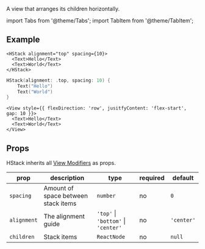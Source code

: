 ---
---

A view that arranges its children horizontally.

import Tabs from '@theme/Tabs';
import TabItem from '@theme/TabItem';

## Example

<Tabs>
<TabItem value="srn" label="swiftui-react-native">

```tsx
<HStack alignment="top" spacing={10}>
  <Text>Hello</Text>
  <Text>World</Text>
</HStack>
```

</TabItem>
<TabItem value="swiftui" label="SwiftUI">

```swift
HStack(alignment: .top, spacing: 10) {
    Text("Hello")
    Text("World")
}
```

</TabItem>
<TabItem value="react-native" label="React Native">

```tsx
<View style={{ flexDirection: 'row', jusitfyContent: 'flex-start', gap: 10 }}>
  <Text>Hello</Text>
  <Text>World</Text>
</View>
```

</TabItem>
</Tabs>

## Props

HStack inherits all [View Modifiers](../08-modifiers.md#full-list) as props.

| prop        | description                         | type                                        | required | default    |
| ----------- | ----------------------------------- | ------------------------------------------- | -------- | ---------- |
| `spacing`   | Amount of space between stack items | `number`                                    | no       | `0`        |
| `alignment` | The alignment guide                 | `'top'` &#124; `'bottom'` &#124; `'center'` | no       | `'center'` |
| `children`  | Stack items                         | `ReactNode`                                 | no       | `null`     |
